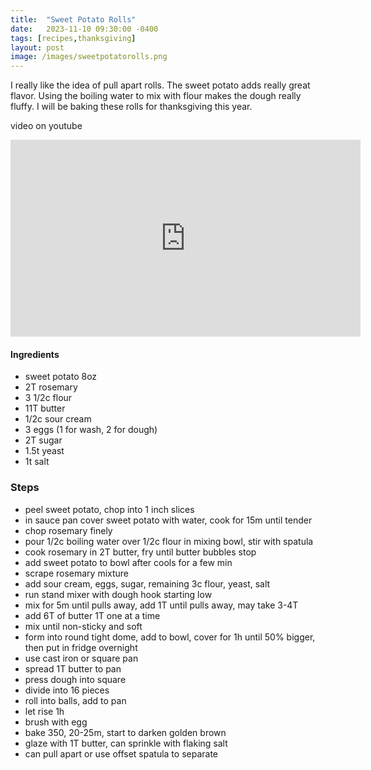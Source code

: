```yaml
---
title:  "Sweet Potato Rolls"
date:   2023-11-10 09:30:00 -0400
tags: [recipes,thanksgiving]
layout: post
image: /images/sweetpotatorolls.png
---
```


I really like the idea of pull apart rolls. The sweet potato adds really great flavor. Using the boiling water to mix with
flour makes the dough really fluffy. I will be baking these rolls for thanksgiving this year.

video on youtube
<iframe width="560" height="315" src="https://www.youtube.com/embed/0tGx7wqeJFs" title="YouTube video player" frameborder="0" allow="accelerometer; autoplay; clipboard-write; encrypted-media; gyroscope; picture-in-picture; web-share" allowfullscreen></iframe>


#### Ingredients
- sweet potato 8oz
- 2T rosemary
- 3 1/2c flour
- 11T butter
- 1/2c sour cream
- 3 eggs (1 for wash, 2 for dough)
- 2T sugar
- 1.5t yeast
- 1t salt

### Steps
- peel sweet potato, chop into 1 inch slices
- in sauce pan cover sweet potato with water, cook for 15m until tender
- chop rosemary finely
- pour 1/2c boiling water over 1/2c flour in mixing bowl, stir with spatula
- cook rosemary in 2T butter, fry until butter bubbles stop
- add sweet potato to bowl after cools for a few min
- scrape rosemary mixture
- add sour cream, eggs, sugar, remaining 3c flour, yeast, salt
- run stand mixer with dough hook starting low
- mix for 5m until pulls away, add 1T until pulls away, may take 3-4T
- add 6T of butter 1T one at a time
- mix until non-sticky and soft
- form into round tight dome, add to bowl, cover for 1h until 50% bigger, then put in fridge overnight
- use cast iron or square pan
- spread 1T butter to pan
- press dough into square
- divide into 16 pieces
- roll into balls, add to pan
- let rise 1h
- brush with egg
- bake 350, 20-25m, start to darken golden brown
- glaze with 1T butter, can sprinkle with flaking salt
- can pull apart or use offset spatula to separate
